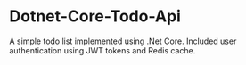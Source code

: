 # Dotnet-Core-Todo-Api
A simple todo list implemented using .Net Core. Included user authentication using JWT tokens and Redis cache.
